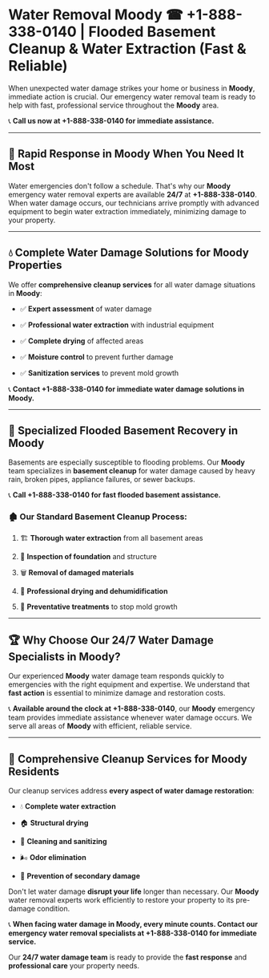 # Water Removal Moody ☎ +1-888-338-0140 | Flooded Basement Cleanup & Water Extraction (Fast & Reliable)

When unexpected water damage strikes your home or business in **Moody**, immediate action is crucial. Our emergency water removal team is ready to help with fast, professional service throughout the **Moody** area. 

📞 **Call us now at +1-888-338-0140 for immediate assistance.**
---
## 🚀 Rapid Response in Moody When You Need It Most
Water emergencies don't follow a schedule. That's why our **Moody** emergency water removal experts are available **24/7** at **+1-888-338-0140**. When water damage occurs, our technicians arrive promptly with advanced equipment to begin water extraction immediately, minimizing damage to your property.
---
## 💧 Complete Water Damage Solutions for Moody Properties
We offer **comprehensive cleanup services** for all water damage situations in **Moody**:
- ✅ **Expert assessment** of water damage  
- ✅ **Professional water extraction** with industrial equipment  
- ✅ **Complete drying** of affected areas  
- ✅ **Moisture control** to prevent further damage  
- ✅ **Sanitization services** to prevent mold growth  
📞 **Contact +1-888-338-0140 for immediate water damage solutions in Moody.**
---
## 🌊 Specialized Flooded Basement Recovery in Moody
Basements are especially susceptible to flooding problems. Our **Moody** team specializes in **basement cleanup** for water damage caused by heavy rain, broken pipes, appliance failures, or sewer backups. 
📞 **Call +1-888-338-0140 for fast flooded basement assistance.**
### 🏚️ Our Standard Basement Cleanup Process:
1. 🏗️ **Thorough water extraction** from all basement areas  
2. 🔎 **Inspection of foundation** and structure  
3. 🗑️ **Removal of damaged materials**  
4. 💨 **Professional drying and dehumidification**  
5. 🚫 **Preventative treatments** to stop mold growth  
---
## 🏆 Why Choose Our 24/7 Water Damage Specialists in Moody?
Our experienced **Moody** water damage team responds quickly to emergencies with the right equipment and expertise. We understand that **fast action** is essential to minimize damage and restoration costs.
📞 **Available around the clock at +1-888-338-0140**, our **Moody** emergency team provides immediate assistance whenever water damage occurs. We serve all areas of **Moody** with efficient, reliable service.
---
## 🧹 Comprehensive Cleanup Services for Moody Residents
Our cleanup services address **every aspect of water damage restoration**:
- 💧 **Complete water extraction**  
- 🏠 **Structural drying**  
- 🧼 **Cleaning and sanitizing**  
- 🌬️ **Odor elimination**  
- 🚫 **Prevention of secondary damage**  
Don't let water damage **disrupt your life** longer than necessary. Our **Moody** water removal experts work efficiently to restore your property to its pre-damage condition.
📞 **When facing water damage in Moody, every minute counts. Contact our emergency water removal specialists at +1-888-338-0140 for immediate service.**
Our **24/7 water damage team** is ready to provide the **fast response** and **professional care** your property needs.
